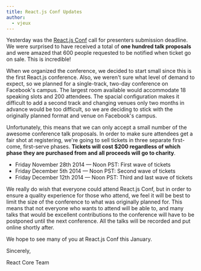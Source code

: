 ```yaml
---
title: React.js Conf Updates
author:
  - vjeux
---
```


Yesterday was the [React.js Conf](http://conf.reactjs.com/index.html) call for presenters submission deadline. We were surprised to have received a total of **one hundred talk proposals** and were amazed that 600 people requested to be notified when ticket go on sale. This is incredible!

When we organized the conference, we decided to start small since this is the first React.js conference. Also, we weren't sure what level of demand to expect, so we planned for a single-track, two-day conference on Facebook's campus. The largest room available would accommodate 18 speaking slots and 200 attendees. The spacial configuration makes it difficult to add a second track and changing venues only two months in advance would be too difficult, so we are deciding to stick with the originally planned format and venue on Facebook's campus.

Unfortunately, this means that we can only accept a small number of the awesome conference talk proposals. In order to make sure attendees get a fair shot at registering, we're going to sell tickets in three separate first-come, first-serve phases. **Tickets will cost $200 regardless of which phase they are purchased from and all proceeds will go to charity**.

- Friday November 28th 2014 — Noon PST: First wave of tickets
- Friday December 5th 2014 — Noon PST: Second wave of tickets
- Friday December 12th 2014 — Noon PST: Third and last wave of tickets

We really do wish that everyone could attend React.js Conf, but in order to ensure a quality experience for those who attend, we feel it will be best to limit the size of the conference to what was originally planned for. This means that not everyone who wants to attend will be able to, and many talks that would be excellent contributions to the conference will have to be postponed until the next conference. All the talks will be recorded and put online shortly after.

We hope to see many of you at React.js Conf this January.

Sincerely,

React Core Team